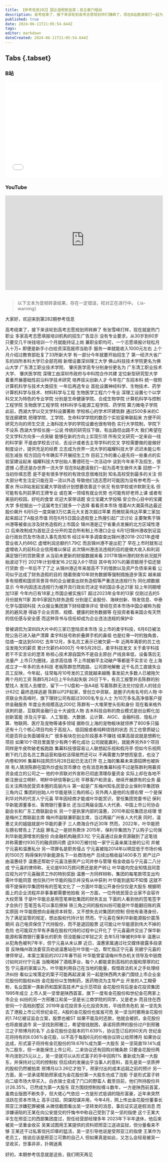 ```yaml
---
title: 【参考信息282】国企造假割韭菜；民企豪门暗战
description: 高考结束了，接下来该轮到高考志愿规划师们赚麻了，现在B站邀请我们一起为高考生做件大事，#安利宝藏大学# 。5月有5家上市国企因为财务造假被实施ST，6月，锦州港再度被曝增虚增营业收入和利润总额，这位是惯犯了。深圳柔宇科技进入破产清算，上海极目科技老板陈群跑路。广东梅州知名企业宝丽华集团创始人起诉左膀右臂一案再起波澜；陕西前首富为控制权和校友明争暗斗。
published: true
date: 2024-06-11T21:05:54.644Z
tags: 
editor: markdown
dateCreated: 2024-06-11T21:05:54.644Z
---
```


## Tabs {.tabset}
### B站
<div style="position: relative; padding: 30% 45%;">
<iframe style="position: absolute; width: 100%; height: 100%; left: 0; top: 0;" src="//player.bilibili.com/player.html?&bvid=BV号&page=1&as_wide=1&high_quality=1&danmaku=1&autoplay=0" scrolling="no" border="0" frameborder="no" framespacing="0" allowfullscreen="true"></iframe>
</div>

### YouTube
<div style="position: relative; padding: 30% 45%;">
<iframe style="position: absolute; top: 0; left: 0; width: 100%; height: 100%;" src="https://www.youtube-nocookie.com/embed/YouTubeVID" title="YouTube video player" frameborder="0" allow="accelerometer; autoplay; clipboard-write; encrypted-media; gyroscope; picture-in-picture" allowfullscreen></iframe>
</div>

## 

> 以下文本为音频转录结果，存在一定错误，校对正在进行中。
{.is-warning}

大家好，欢迎来到第282期参考信息


高考结束了，接下来该轮到高考志愿规划师转麻了
有张雪峰打样，现在就是热门职业
多家高考志愿填报培训机构的招生广告显示
没有专业要求，从30岁到60岁
只要交几千块钱培训一个月就能持证上岗
兼职全职均可，一个志愿填报计轻松月入十万+
即便是新手小白给资深高报师当助手
服务一单就能收入1000元左右
上个月介绍过教育部批复了33所新大学
有一部分今年就要开始招生了
第一经济大省广东的四所本科大学已全部亮相
新增设置深圳理工大学
佛山科技技术学院更名为佛山大学
广东清工职业技术学院、
肇庆医学高专分别身份更名为
广东清工职业技术大学、
肇庆医学院
深理工由深圳市政府与中科院合作共建
定位新型研究型大学
着重开展基础性前沿科学技术研究
培养拔尖创新人才
今年在广东招本科
统一按照计算机科学与技术大类招生
一年后再选专业
首批设置神经科学、生物技术、药学
计算机科学与技术、材料科学与工程
生物医学工程六个专业
深理工设置七个以学科交叉为特色的专业学院
分别是生命健康学院、合成生物学院
计算机科学与控制工程学院
生物医学工程学院
材料科学与能源工程学院、药学院
算力微电子学院
此前，西湖大学以交叉学科设置著称
学校核心的学术环建筑群
通过500多米的C型连廊建筑
把理学院、工学院、生命科学学院的数百个实验室串联起来
方便不同研究方向的师生交流
上海科技大学的学院设置也很有特色
实行大学院制，学院下不设系
西湖大学校长施一公说
传统的研究往下做，有出路但出路不大
我们希望在交叉学科方向多一点突破
能够在新的方向上实现引领
所有交叉研究一定来自一线的科学家
不是由学校去讨论、去设计或者去主导学科的交叉
学校需要做的是做好制度设计，提供充足的经费
立志成为世界一流大学的福耀科技大学
迟迟未能公布招生减张
校方回应今年确实不开展招生工作
目前工作的重心是先将一些重点的实验室建设起来
福耀科技大学创始人曹德旺在一次活动中
谈到今年来不及招生，很遗憾
心愿还是办世界一流大学
现在B站邀请我们一起为高考生做件大事
回想一下当初你填志愿
是不是有很多学校的有效信息很难找到
知名高校受到最多的关注
但大部分考生注定只能在双一流以外选
导致他们选志愿时可能因为没有参考而一头雾水
所以B站发起宝藏大学政绩计划想要改善这个状况
有些学校或许默默无名
但可能有名列前茅的王牌专业
或在某一领域有就业优势
也可能有好老师上课
或者有美丽的校园，好吃的食堂
欢迎大家带话题
安立宝藏大学投稿
安立你心目中的宝藏大学
多挖掘出一个这届考生们就多一个选择
看看资本市场
借着AI大潮英伟达最近股价飙升
6月5日一度突破3万亿美元大关首次超过苹果
而微软英伟达苹果三家加起来超过了A股总市值
同在6月5日国企造假登上热搜引起广泛讨论
主要聚焦于锦州港等被查出涉及财务造假的上市国企
锦州港是辽宁省重点发展的北方区域性港口
后来改制成为首批正企分开的混合所有制上市港口企业
6月1日锦州港收到证监会行政处罚及市场进入事先告知书
经过半年多调查查出锦州港2018-2021年虚增营业收入约86亿
虚增利润总额约1.79亿
而且锦州港不是出犯了
早在上市时就有过虚增收入的前科企业信用难以保证
此次锦州港违法违规的目的是做大收入和利润满足银行的贷款需求
从当前未更新的财报数据来看
2017年锦州港的财务状况就开始波动下行
2021年计划增发16.2亿投入6个项目
其中有30%的募资额用于偿还银行贷款
但一年后不了了之
从锦州港近年来居高不下的借款以及资产负债率来看
公司似乎达成了财务造假的目的
随着倒查10年财务数据等强制措施逐步落实
越来越多有规模和国资背景背书的企业被查出财务造假等严重违法违规行为
同化顺数据显示
今年内因违法违规行为被开具行政处罚决定书的国企多达21家
较上年同期增加13家
今年内已有18家上市国企被实施ST
超过2023年全年的13家
仅刚过去的5月份就有11家
其中5家因为财务造假
分别是汇金股份、海峡创新、特发信息、中泰化学与国锐科技
大众报业集团旗下财经媒体评论
曾经在资本市场中国企被称为股民的避风港
得益于企业资质、规模、健康的财务数据等
在投资者看来国企有天然的信任感与安全感
而这种背书与信任却成为企业违法违规的保护伞


曾被调侃为深圳四大片中的三家已登陆资本市场
没上市的柔宇科技，6月6日被法院公告已进入破产清算
柔宇科技号称折叠屏手机的鼻祖
也是红脊一时的独角兽，估值一度达到500亿
去年12月，多名员工表示已被欠薪一年
近两年离职的员工也没发拖欠的薪资
累计欠薪约4000万
今年5月28日，柔宇科技发文
关于柔宇科技若干不实言论的澄清
称核心技术源自国外不是自主原创
产线良率低，设备落后无法量产
上市只为圈钱，追求高估值
不上市就躺平主动破产等都是不实言论
在上海成立才一年多的吉木科技
老板陈群忽然跑路，公司原地解散
近千名员工直接失业
员工反映，今年起，往常每月10号发的工资就越来越晚
事发前大多数人已被拖欠两个月的工资
陈群5月24日上午9点起失联
26日下午，有员工报警并去陈群的别墅找人
发现人去楼空，留下一个U盘和一张A4纸
写着陈群无法兑付投资人的钱合计62亿
最终选择逃避
陈群以P2P起家，曾创立中资联，是圈子内有名号的人物
中资联业务高峰时，旗下理财公司有超过3000名专业人士
为10万多名高净值客户提供金融服务
年度业务规模高达200亿
陈群有一大堆荣誉头衔和身份
现在看来格外讽刺的是，互联网金融行业十大诚信人物
吉木科技自称的商业模式是创业孵化加创新富能
涉及元宇宙、人工智能、大数据、云计算、AIGC、金融科技、隐私计算、物联网、医疗及宠物等诸多领域
据称仅上海的宠物板块就领养了800多只猫
还有十几个核心项目均处于高投入、低回报或者纯粹烧钱的状态
员工也曾质疑公司是否将业务面铺得太广
很多板块在创业阶段基本不赚钱
结果高层说就是想孵化项目
如果10个项目里面至少有两个孵化成功
公司就能赢利，就能养另外8个项目
同样是牛皮吹破老板跑路
集幕科技很容易让人联想起乐视和假月亭
但如今乐视网剩下的几百名员工靠运营和版权活得居然还可以
不再需要为梦想而窒息，也没了内卷和996
集幕科技网页5月28日起已无法打开
在上海的集幕未来源招牌也被拆除
有人猜测陈群在国外炒虚拟货币爆仓
也有消息称集幕科技不过是陈群利用募资资金成立的公司之一
他的中资联对外宣称已彻底清理存量资金
实际上却在各地不断注册设立明轩、明轩中研信等新公司
平移客户和资金，继续开展原有的业务
最后关注两场民营资本圈的高层内斗
第一起是广东梅州知名民营企业保利华集团铁三角内讧
集团的创始人叶华能是铁三角的核心
另外两人是他的左膀右臂
一个是保利华对外的代言人宁元喜
早年因经商才能或叶华能赏识，曾任集团党委书记
保利华新能源董事长、客商银行董事长
还当过两届全国人大代表、中国上市公司协会副会长和广东工商联副会长
另一个是执掌内部的温惠，2010年起任集团总经理
曾是梅州工商联副主席
梅州市副联兼职副主席，当过两届广州省人大代表
同时，温惠丈夫的姐姐就是叶华能的妻子
三人商海合作近30年
然而，2022年，叶华能把左膀右臂告上了法庭
罪名之一是财务欺诈
2015年，保利华集团为了认购子公司保利华新能源增发的股份
向金融机构融资3.1亿
宁元喜通过自身资源融到了这笔钱
并称需要付930万的融资顾问费
这930万被付给一家宁元喜亲属注册的公司
并被宁元喜和温惠私分
另一项罪名是职务侵占
宁元喜被指2014年以明显低于市场价格的1500万
购得保利华新能源名下一处商场地产
后续出租收益1400多万
房产过户由温惠经手
温惠还帮助宁元喜注册房产公司并参与管理
租金收益与宁元喜二八分成
宁元喜的律师称，无论是930万顾问费还是房产转让
叶华能均完全知情且同意
应视为对宁元喜融资工作的特别奖励
温惠一方同样辩称，集团的每笔款项支出均需叶华能同意
他仅执行叶华能的指示并没有从中获利
叶华能到底知不知情
这就不得不提保利华集团特有的签笔文化了
一方面叶华能公开身份仅仅是大股东
根据明面上的企业流程并非事事都需要他拍板
另一方面，一位传统民营企业家不会容许大权旁落
于是叶华能总是用签笔审批集团的财务支出
下面的人看到他的签笔签字才会执行
签笔签名可以事后擦掉
铁三角之间的股权纠纷可能是叶华能翻旧账的真实原因
叶华能既想向金融资本转型，又不想失去对集团的控制
但他有香港身份，为了满足监管的规定，想出股权代持计划
然而，宁元喜在保利华新能源股价震荡期间
自己电资保住了代持股份，而不是退回股票
这可能让叶华能感到伟大不掉的危险
也可能双方早有矛盾在股权代持的过程中公开化了
宁元喜最终交出了保华新能源和客商银行董事长的职务
但没能躲过牢狱之灾
去年5月1审被判9年半
温惠以从犯角色被判7年半，但宁元喜从未认罪
近日，温惠家属通过社交媒体披露多段录音
反映梅州政法委官员劝说温惠站在叶华能一边，帮忙指正宁元喜
另据宁元喜的律师举证，本案立案前的2022年春节前
叶华能曾宴请梅州市办机关领导及中层商讨如何对付宁元喜
当晚喝掉了酒瓶茅台，每个人都能拿到高档的衣服和厚厚的红包
宁元喜的家属认为，叶华能利用自己在当地的能量，假借政法机关之手处理经济纠纷
看似尘埃落定的案子可能再起波澜
另一起是陕西两大豪门围绕上市企业金花股份的股权纠纷
金花股份以生物制药，医药物流为主导产业
开发的人工糊骨粉，名业国家一类新药和国家高技术产业示范项目
金花股份背后是金花投资集团1995年成立
上市人吴一坚曾是陕西首富，旗下一度有金花股份和世纪金花两家上市企业
纠纷的另一方邢雅江和吴一坚是长江商学院的同学，又是老乡
而且住在西安同一个高档别墅区
2019年金花投资多元化投资失败，平线债务危机
吴一坚先失去了港股上市公司世纪金花，A股的金花股份也岌岌可危
吴一坚当时挪用金花股份的1.74亿被证监会立案，股票也被ST
如果不能及时还款，他就会被抓，金花股份也将直接退市
吴一坚找到邢雅江，希望借钱脱困，承诺将质押的股份过户到邢雅江之子邢博月的名下
占金花股份总股本的11.639%，协议签订后的60天内
世纪金花将持有的8.036%金花股，以不高于每股6元的价格协议转让给邢博月
如果协议达成，形式富子将持有金花股份的19.676%成为第一大股东
吴一坚简直19.14%成为二股东，但一来能保住上市公司，二来协议还有回购对赌条款
只要金花股份两年内涨到25元以上，吴一坚就可以从形式富子的手中回购1%
重新成为第一大股东，并保持对公司的控制权
但后续的发展出乎当事人的意料，首先是吴一坚质押的股权仍然被拍卖
邢博月以3.26亿才拍下，邢家付出的成本远超之前的预计
另一方面，吴一坚承诺帮助邢家成为金花股份第一大股东也成了泡影
于是形式富子转向二级市场大举买入，白衣骑士变成了门口的野蛮人
截至目前，他们所持股份共计26.35%，已然成为第一大股东
双方围绕控制权缠斗数年，一方是陕西前首富，虽商业版图不断失手，但大佬心气依旧
一方是形式低调的隐形富豪，近年来突然活跃在资本市场上
高手过招，阴谋阳谋并用，今年4月，网上传出金花股份董事长邢亚江涉嫌犯罪被捕
从微信截图看出吴一坚转发的消息，事后证实这是假消息
而涉嫌诬陷的王某在向公安提交的忏悔书中称自己受到了吴一坚的指使
这个王某大半生在邢亚江的西部集团度过，担任经营部经理多年
2023年下半年退休，他后来被吴一坚重金收买
吴某试图用王某提供的资料把邢亚江送进监狱，但分量看来不够
王某还干过私客信托印章的猛活，吴一坚引导他说是受邢亚江的指使
王某作为老员工，按说应该是邢亚江可靠的自己人
但如果真是如此，又怎么会轻易被吴一坚收买，世事非非，扑朔迷离

好的，本期参考信息就是这些，我们明天再见
